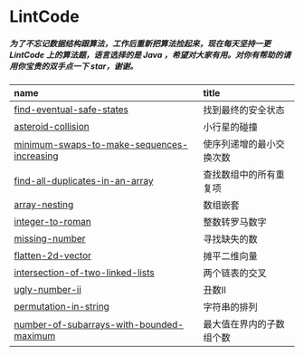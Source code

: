 # LintCode

##### 为了不忘记数据结构跟算法，工作后重新把算法捡起来，现在每天坚持一更 LintCode 上的算法题，语言选择的是 Java ，希望对大家有用。对你有帮助的请用你宝贵的双手点一下 star，谢谢。


| name                                                | title                                      |
| :-------------------------------------------------- | :----------------------------------------- |
| [find-eventual-safe-states](code/找到最终的安全状态.md)        | 找到最终的安全状态                      |
| [asteroid-collision](code/小行星的碰撞.md)                  | 小行星的碰撞                                     |
| [minimum-swaps-to-make-sequences-increasing](code/使序列递增的最小交换次数.md)                | 使序列递增的最小交换次数                                     |
| [find-all-duplicates-in-an-array](code/查找数组中的所有重复项.md)                | 查找数组中的所有重复项                                     |
| [array-nesting](code/数组嵌套.md)                | 数组嵌套                                     |
| [integer-to-roman](code/整数转罗马数字.md)                | 整数转罗马数字                                     |
| [missing-number](code/寻找缺失的数.md)                | 寻找缺失的数                                     |
| [flatten-2d-vector](code/摊平二维向量.md)                | 摊平二维向量                                     |
| [intersection-of-two-linked-lists](code/两个链表的交叉.md)                | 两个链表的交叉                                     |
| [ugly-number-ii](code/丑数II.md)                | 丑数II                                     |
| [permutation-in-string](code/字符串的排列.md)                | 字符串的排列                                     |
| [number-of-subarrays-with-bounded-maximum](code/最大值在界内的子数组个数.md)                | 最大值在界内的子数组个数                                     |


